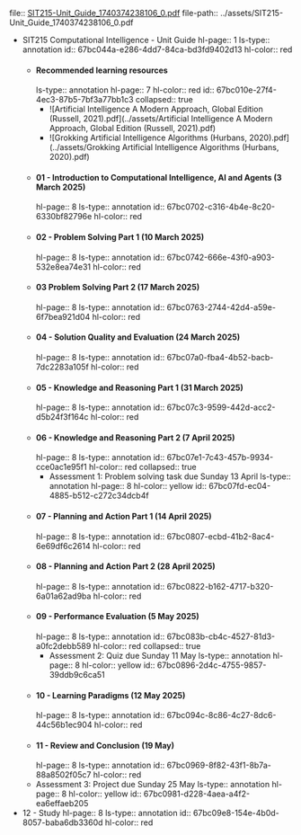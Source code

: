 file:: [SIT215-Unit_Guide_1740374238106_0.pdf](../assets/SIT215-Unit_Guide_1740374238106_0.pdf)
file-path:: ../assets/SIT215-Unit_Guide_1740374238106_0.pdf

- SIT215 Computational Intelligence - Unit Guide
  hl-page:: 1
  ls-type:: annotation
  id:: 67bc044a-e286-4dd7-84ca-bd3fd9402d13
  hl-color:: red
	- #### Recommended learning resources
	  ls-type:: annotation
	  hl-page:: 7
	  hl-color:: red
	  id:: 67bc010e-27f4-4ec3-87b5-7bf3a77bb1c3
	  collapsed:: true
		- ![Artificial Intelligence A Modern Approach, Global Edition (Russell, 2021).pdf](../assets/Artificial Intelligence A Modern Approach, Global Edition (Russell, 2021).pdf)
		- ![Grokking Artificial Intelligence Algorithms (Hurbans, 2020).pdf](../assets/Grokking Artificial Intelligence Algorithms (Hurbans, 2020).pdf)
	- #### 01 - Introduction to Computational Intelligence, AI and Agents (3 March 2025)
	  hl-page:: 8
	  ls-type:: annotation
	  id:: 67bc0702-c316-4b4e-8c20-6330bf82796e
	  hl-color:: red
	- #### 02 - Problem Solving Part 1 (10 March 2025)
	  hl-page:: 8
	  ls-type:: annotation
	  id:: 67bc0742-666e-43f0-a903-532e8ea74e31
	  hl-color:: red
	- #### 03 Problem Solving Part 2 (17 March 2025)
	  hl-page:: 8
	  ls-type:: annotation
	  id:: 67bc0763-2744-42d4-a59e-6f7bea921d04
	  hl-color:: red
	- #### 04 - Solution Quality and Evaluation (24 March 2025)
	  hl-page:: 8
	  ls-type:: annotation
	  id:: 67bc07a0-fba4-4b52-bacb-7dc2283a105f
	  hl-color:: red
	- #### 05 - Knowledge and Reasoning Part 1 (31 March 2025)
	  hl-page:: 8
	  ls-type:: annotation
	  id:: 67bc07c3-9599-442d-acc2-d5b24f3f164c
	  hl-color:: red
	- #### 06 - Knowledge and Reasoning Part 2 (7 April 2025)
	  hl-page:: 8
	  ls-type:: annotation
	  id:: 67bc07e1-7c43-457b-9934-cce0ac1e95f1
	  hl-color:: red
	  collapsed:: true
		- Assessment 1: Problem solving task due Sunday 13 April
		  ls-type:: annotation
		  hl-page:: 8
		  hl-color:: yellow
		  id:: 67bc07fd-ec04-4885-b512-c272c34dcb4f
	- #### 07 - Planning and Action Part 1 (14 April 2025)
	  hl-page:: 8
	  ls-type:: annotation
	  id:: 67bc0807-ecbd-41b2-8ac4-6e69df6c2614
	  hl-color:: red
	- #### 08 - Planning and Action Part 2 (28 April 2025)
	  hl-page:: 8
	  ls-type:: annotation
	  id:: 67bc0822-b162-4717-b320-6a01a62ad9ba
	  hl-color:: red
	- #### 09 - Performance Evaluation (5 May 2025)
	  hl-page:: 8
	  ls-type:: annotation
	  id:: 67bc083b-cb4c-4527-81d3-a0fc2debb589
	  hl-color:: red
	  collapsed:: true
		- Assessment 2: Quiz due Sunday 11 May
		  ls-type:: annotation
		  hl-page:: 8
		  hl-color:: yellow
		  id:: 67bc0896-2d4c-4755-9857-39ddb9c6ca51
	- #### 10 - Learning Paradigms (12 May 2025)
	  hl-page:: 8
	  ls-type:: annotation
	  id:: 67bc094c-8c86-4c27-8dc6-44c56b1ec904
	  hl-color:: red
	- #### 11 - Review and Conclusion (19 May)
	  hl-page:: 8
	  ls-type:: annotation
	  id:: 67bc0969-8f82-43f1-8b7a-88a8502f05c7
	  hl-color:: red
	- Assessment 3: Project due Sunday 25 May
	  ls-type:: annotation
	  hl-page:: 8
	  hl-color:: yellow
	  id:: 67bc0981-d228-4aea-a4f2-ea6effaeb205
- 12 - Study
  hl-page:: 8
  ls-type:: annotation
  id:: 67bc09e8-154e-4b0d-8057-baba6db3360d
  hl-color:: red